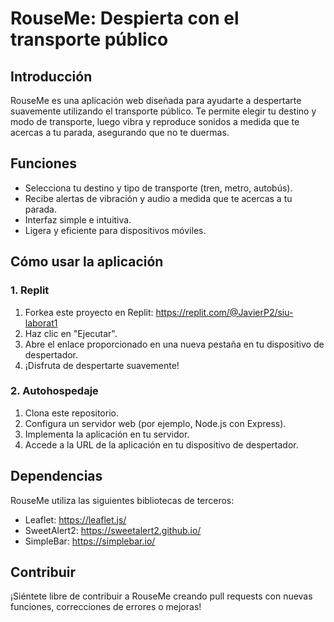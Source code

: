 # RouseMe: Despierta con el transporte público

## Introducción

RouseMe es una aplicación web diseñada para ayudarte a despertarte suavemente utilizando el transporte público. Te permite elegir tu destino y modo de transporte, luego vibra y reproduce sonidos a medida que te acercas a tu parada, asegurando que no te duermas.

## Funciones

* Selecciona tu destino y tipo de transporte (tren, metro, autobús).
* Recibe alertas de vibración y audio a medida que te acercas a tu parada.
* Interfaz simple e intuitiva.
* Ligera y eficiente para dispositivos móviles.

## Cómo usar la aplicación

### 1. Replit

1. Forkea este proyecto en Replit: https://replit.com/@JavierP2/siu-laborat1
2. Haz clic en "Ejecutar".
3. Abre el enlace proporcionado en una nueva pestaña en tu dispositivo de despertador.
4. ¡Disfruta de despertarte suavemente!

### 2. Autohospedaje

1. Clona este repositorio.
2. Configura un servidor web (por ejemplo, Node.js con Express).
3. Implementa la aplicación en tu servidor.
4. Accede a la URL de la aplicación en tu dispositivo de despertador.

## Dependencias

RouseMe utiliza las siguientes bibliotecas de terceros:

* Leaflet: https://leaflet.js/
* SweetAlert2: https://sweetalert2.github.io/
* SimpleBar: https://simplebar.io/

## Contribuir

¡Siéntete libre de contribuir a RouseMe creando pull requests con nuevas funciones, correcciones de errores o mejoras!
